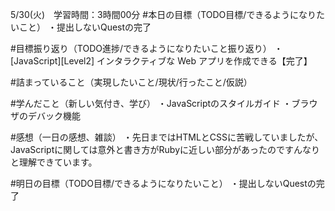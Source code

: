 5/30(火)　学習時間：3時間00分
#本日の目標（TODO目標/できるようになりたいこと）
・提出しないQuestの完了

#目標振り返り（TODO進捗/できるようになりたいこと振り返り）
・[JavaScript][Level2] インタラクティブな Web アプリを作成できる【完了】

#詰まっていること（実現したいこと/現状/行ったこと/仮説）


#学んだこと（新しい気付き、学び）
・JavaScriptのスタイルガイド
・ブラウザのデバック機能

#感想（一日の感想、雑談）
・先日まではHTMLとCSSに苦戦していましたが、JavaScriptに関しては意外と書き方がRubyに近しい部分があったのですんなりと理解できています。

#明日の目標（TODO目標/できるようになりたいこと）
・提出しないQuestの完了
